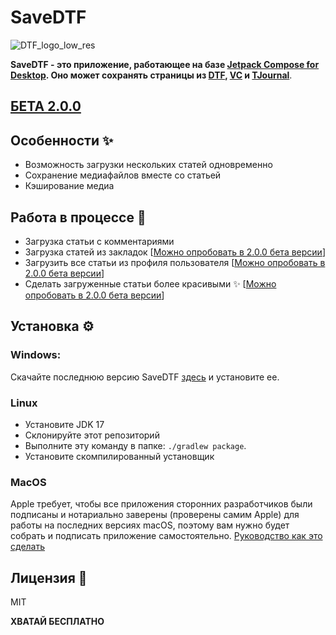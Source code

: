 # SaveDTF

![DTF_logo_low_res](https://user-images.githubusercontent.com/47672780/164269052-5ad8858d-c8cb-4152-951e-873316b7562c.png)

**SaveDTF - это приложение, работающее на
базе [Jetpack Compose for Desktop](https://www.jetbrains.com/ru-ru/lp/compose-mpp/ "Jetpack Compose for Desktop"). Оно
может сохранять страницы из [DTF](https://dtf.ru "DTF"), [VC](https://vc.ru "VC")
и [TJournal](https://tjournal.ru "TJournal")**.

## [БЕТА 2.0.0](https://github.com/DareFox/SaveDTF-Compose/releases)

## Особенности ✨

- Возможность загрузки нескольких статей одновременно
- Сохранение медиафайлов вместе со статьей
- Кэширование медиа

## Работа в процессе 🚧

- Загрузка статьи с комментариями 
- Загрузка статей из закладок [[Можно опробовать в 2.0.0 бета версии](https://github.com/DareFox/SaveDTF-Compose/releases)]
- Загрузить все статьи из профиля пользователя [[Можно опробовать в 2.0.0 бета версии](https://github.com/DareFox/SaveDTF-Compose/releases)]
- Сделать загруженные статьи более красивыми ✨ [[Можно опробовать в 2.0.0 бета версии](https://github.com/DareFox/SaveDTF-Compose/releases)]

## Установка ⚙️

### Windows:

Скачайте последнюю версию SaveDTF [здесь](https://github.com/DareFox/SaveDTF-compose/releases/latest "здесь") и
установите ее.

### Linux

- Установите JDK 17
- Склонируйте этот репозиторий
- Выполните эту команду в папке: ``./gradlew package``.
- Установите скомпилированный установщик

### MacOS

Apple требует, чтобы все приложения сторонних разработчиков были подписаны и нотариально заверены (проверены самим
Apple) для работы на последних версиях macOS, поэтому вам нужно будет собрать и подписать приложение
самостоятельно. [Руководство как это сделать](https://github.com/JetBrains/compose-jb/blob/master/tutorials/Signing_and_notarization_on_macOS/README.md "Руководство как это сделать")

## Лицензия 📃

MIT

**ХВАТАЙ БЕСПЛАТНО**
